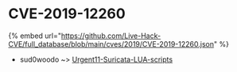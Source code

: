 # CVE-2019-12260
{% embed url="https://github.com/Live-Hack-CVE/full_database/blob/main/cves/2019/CVE-2019-12260.json" %}

* sud0woodo ~> [Urgent11-Suricata-LUA-scripts](https://www.alice-snow.ru/2019/database/cve-2019-12260/urgent11-suricata-lua-scripts-sud0woodo)